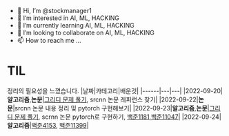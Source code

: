 - 👋 Hi, I’m @stockmanager1
- 👀 I’m interested in AI, ML, HACKING
- 🌱 I’m currently learning AI, ML, HACKING
- 💞️ I’m looking to collaborate on AI, ML, HACKING
- 📫 How to reach me ...

<!---
stockmanager1/stockmanager1 is a ✨ special ✨ repository because its `README.md` (this file) appears on your GitHub profile.
You can click the Preview link to take a look at your changes.
--->

# TIL 
정리의 필요성을 느꼈습니다.
|날짜|카테고리|배운것|
|------|---|---|
|2022-09-20|**알고리즘**,**논문**|[그리디 문제 풀기](https://github.com/stockmanager1/-algorithm---team-study/blob/main/1%EC%A3%BC%EC%B0%A8(2022.09.16~2022-09-23)/%EA%B7%B8%EB%A6%AC%EB%94%94_%EC%8A%A4%ED%84%B0%EB%94%94.ipynb), srcnn 논문 레퍼런스 찾기|
|2022-09-22|**논문**|srcnn 논문 내용 정리 및 pytorch 구현해보기|
|2022-09-23|**알고리즘**,**논문**|[그리디 문제 풀기](https://github.com/stockmanager1/-algorithm---team-study/blob/main/1%EC%A3%BC%EC%B0%A8(2022.09.16~2022-09-23)/%EA%B7%B8%EB%A6%AC%EB%94%94_%EC%8A%A4%ED%84%B0%EB%94%94.ipynb), scrnn 논문 pytorch로 구현하기, [백준1181](https://github.com/stockmanager1/baejoon-study--TIL/tree/main/%EB%B0%B1%EC%A4%80/Silver/1181.%E2%80%85%EB%8B%A8%EC%96%B4%E2%80%85%EC%A0%95%EB%A0%AC),[백준11047](https://github.com/stockmanager1/baejoon-study--TIL/tree/main/%EB%B0%B1%EC%A4%80/Silver/11047.%E2%80%85%EB%8F%99%EC%A0%84%E2%80%850)|
|2022-09-24|**알고리즘**|[백준4153](https://github.com/stockmanager1/baejoon-study--TIL/tree/main/%EB%B0%B1%EC%A4%80/Bronze/4153.%E2%80%85%EC%A7%81%EA%B0%81%EC%82%BC%EA%B0%81%ED%98%95), [백준11399](https://github.com/stockmanager1/baejoon-study--TIL/tree/main/%EB%B0%B1%EC%A4%80/Silver/11399.%E2%80%85ATM)|
